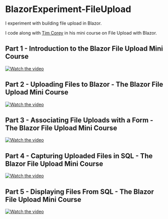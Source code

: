 # BlazorExperiment-FileUpload

I experiment with building file upload in Blazor.

I code along with [Tim Corey](https://www.youtube.com/@IAmTimCorey) in his mini course on File Upload with Blazor.

## Part 1 - Introduction to the Blazor File Upload Mini Course

[![Watch the video](https://img.youtube.com/vi/fb84DSypeWk/default.jpg)](https://www.youtube.com/watch?v=fb84DSypeWk)

## Part 2 - Uploading Files to Blazor - The Blazor File Upload Mini Course

[![Watch the video](https://img.youtube.com/vi/9H6hs61UK84/default.jpg)](https://www.youtube.com/watch?v=9H6hs61UK84
)

## Part 3 - Associating File Uploads with a Form - The Blazor File Upload Mini Course

[![Watch the video](https://img.youtube.com/vi/fW-rx2ONPGM/default.jpg)](https://www.youtube.com/watch?v=fW-rx2ONPGM)

## Part 4 - Capturing Uploaded Files in SQL - The Blazor File Upload Mini Course

[![Watch the video](https://img.youtube.com/vi/dzQvHGMIVpg/default.jpg)](https://www.youtube.com/watch?v=dzQvHGMIVpg)

## Part 5 - Displaying Files From SQL - The Blazor File Upload Mini Course
[![Watch the video](https://img.youtube.com/vi/pKehZTYB62Q/default.jpg)](https://www.youtube.com/watch?v=pKehZTYB62Q)